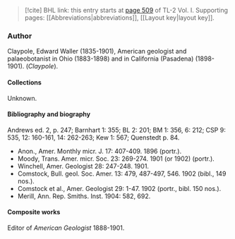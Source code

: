 > [!cite] BHL link: this entry starts at [page 509](https://www.biodiversitylibrary.org/item/103414#page/557/mode/1up) of TL-2 Vol. I.
> Supporting pages: [[Abbreviations|abbreviations]], [[Layout key|layout key]].

### Author

Claypole, Edward Waller (1835-1901), American geologist and palaeobotanist in Ohio (1883-1898) and in California (Pasadena) (1898-1901). (*Claypole*).

#### Collections

Unknown.

#### Bibliography and biography

Andrews ed. 2, p. 247; Barnhart 1: 355; BL 2: 201; BM 1: 356, 6: 212; CSP 9: 535, 12: 160-161, 14: 262-263; Kew 1: 567; Quenstedt p. 84.
- Anon., Amer. Monthly micr. J. 17: 407-409. 1896 (portr.).
- Moody, Trans. Amer. micr. Soc. 23: 269-274. 1901 (or 1902) (portr.).
- Winchell, Amer. Geologist 28: 247-248. 1901.
- Comstock, Bull. geol. Soc. Amer. 13: 479, 487-497, 546. 1902 (bibl., 149 nos.).
- Comstock et al., Amer. Geologist 29: 1-47. 1902 (portr., bibl. 150 nos.).
- Merill, Ann. Rep. Smiths. Inst. 1904: 582, 692.

#### Composite works

Editor of *American Geologist* 1888-1901.

